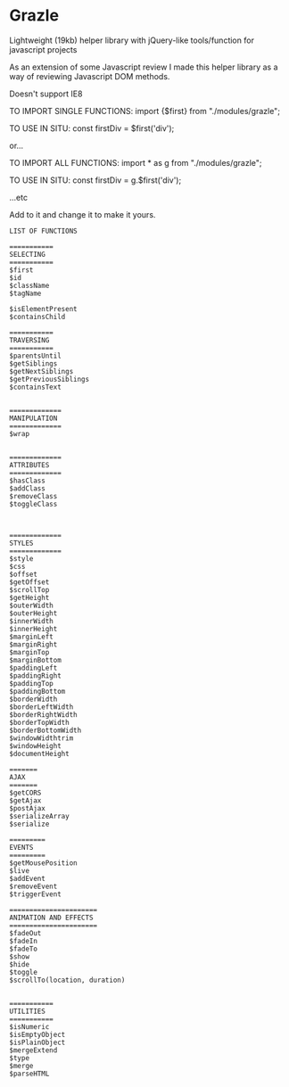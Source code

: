 # Grazle
Lightweight (19kb) helper library with jQuery-like tools/function for javascript projects

As an extension of some Javascript review I made this helper library as a way of reviewing Javascript DOM methods.


Doesn't support IE8
	

TO IMPORT SINGLE FUNCTIONS:
import {$first} from "./modules/grazle"; 



TO USE IN SITU:
const firstDiv = $first('div'); 


or...


TO IMPORT ALL FUNCTIONS:
import * as g from "./modules/grazle"; 


TO USE IN SITU:
const firstDiv = g.$first('div');

...etc


Add to it and change it to make it yours.





	LIST OF FUNCTIONS
	
	===========
	SELECTING
	===========
	$first
	$id
	$className
	$tagName
	
	$isElementPresent
	$containsChild

	===========
	TRAVERSING 
	===========
	$parentsUntil
	$getSiblings
	$getNextSiblings
	$getPreviousSiblings
	$containsText


	=============
	MANIPULATION
	=============
	$wrap


	=============
	ATTRIBUTES
	=============
	$hasClass
	$addClass
	$removeClass
	$toggleClass



	=============
	STYLES
	=============
	$style
	$css
	$offset
	$getOffset
	$scrollTop
	$getHeight
	$outerWidth
	$outerHeight
	$innerWidth
	$innerHeight
	$marginLeft	
	$marginRight
	$marginTop
	$marginBottom
	$paddingLeft	
	$paddingRight
	$paddingTop
	$paddingBottom
	$borderWidth
	$borderLeftWidth
	$borderRightWidth
	$borderTopWidth
	$borderBottomWidth
	$windowWidthtrim
	$windowHeight
	$documentHeight

	=======
	AJAX
	=======
	$getCORS
	$getAjax
	$postAjax
	$serializeArray
	$serialize

	=========
	EVENTS
	=========
	$getMousePosition
	$live
	$addEvent
	$removeEvent
	$triggerEvent

	======================
	ANIMATION AND EFFECTS
	======================
	$fadeOut
	$fadeIn
	$fadeTo
	$show
	$hide
	$toggle
	$scrollTo(location, duration)

	
	===========
	UTILITIES
	===========
	$isNumeric
	$isEmptyObject
	$isPlainObject
	$mergeExtend
	$type
	$merge
	$parseHTML
